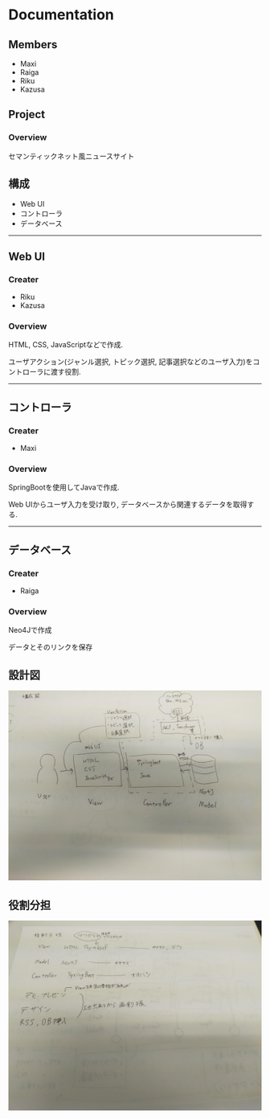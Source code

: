 # Documentation
## Members
- Maxi
- Raiga
- Riku
- Kazusa
## Project
### Overview

セマンティックネット風ニュースサイト

## 構成
- Web UI
- コントローラ
- データベース
  

---

## Web UI

### Creater
- Riku 
- Kazusa

### Overview
HTML, CSS, JavaScriptなどで作成.

ユーザアクション(ジャンル選択, トピック選択, 記事選択などのユーザ入力)をコントローラに渡す役割.

---

## コントローラ

### Creater
- Maxi

### Overview
SpringBootを使用してJavaで作成.

Web UIからユーザ入力を受け取り, データベースから関連するデータを取得する.

---

## データベース

### Creater
- Raiga
  
### Overview
Neo4Jで作成

データとそのリンクを保存 

## 設計図
![](img/MicrosoftTeams-image.png)

## 役割分担
![](img/yakuwari.png)
